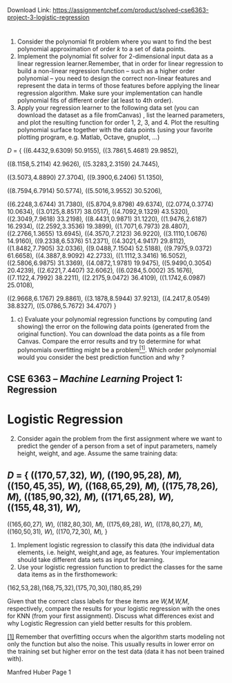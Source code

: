 Download Link: https://assignmentchef.com/product/solved-cse6363-project-3-logistic-regression
<br>
<h1></h1>

<ol>

 <li>Consider the polynomial fit problem where you want to find the best polynomial approximation of order <em>k </em>to a set of data points.</li>

 <li>Implement the polynomial fit solver for 2-dimensional input data as a linear regression learner.Remember, that in order for linear regression to build a non-linear regression function – such as a higher order polynomial – you need to design the correct non-linear features and represent the data in terms of those features before applying the linear regression algorithm. Make sure your implementation can handle polynomial fits of different order (at least to 4th order).</li>

 <li>Apply your regression learner to the following data set (you can download the dataset as a file fromCanvas) , list the learned parameters, and plot the resulting function for order 1, 2, 3, and 4. Plot the resulting polynomial surface together with the data points (using your favorite plotting program, e.g. Matlab, Octave, gnuplot, …)</li>

</ol>

<em>D </em>= { ((6<em>.</em>4432<em>,</em>9<em>.</em>6309)                  50<em>.</em>9155)<em>,            </em>((3<em>.</em>7861<em>,</em>5<em>.</em>4681)            29<em>.</em>9852)<em>,</em>

((8<em>.</em>1158<em>,</em>5<em>.</em>2114)            42<em>.</em>9626)<em>,            </em>((5<em>.</em>3283<em>,</em>2<em>.</em>3159)            24<em>.</em>7445)<em>,</em>

((3<em>.</em>5073<em>,</em>4<em>.</em>8890)            27<em>.</em>3704)<em>,            </em>((9<em>.</em>3900<em>,</em>6<em>.</em>2406)            51<em>.</em>1350)<em>,</em>

((8<em>.</em>7594<em>,</em>6<em>.</em>7914)            50<em>.</em>5774)<em>,            </em>((5<em>.</em>5016<em>,</em>3<em>.</em>9552)            30<em>.</em>5206)<em>,</em>

((6<em>.</em>2248<em>,</em>3<em>.</em>6744)                31<em>.</em>7380)<em>,         </em>((5<em>.</em>8704<em>,</em>9<em>.</em>8798)                     49<em>.</em>6374)<em>, </em>((2<em>.</em>0774<em>,</em>0<em>.</em>3774)    10<em>.</em>0634)<em>,                   </em>((3<em>.</em>0125<em>,</em>8<em>.</em>8517)                     38<em>.</em>0517)<em>, </em>((4<em>.</em>7092<em>,</em>9<em>.</em>1329)    43<em>.</em>5320)<em>,         </em>((2<em>.</em>3049<em>,</em>7<em>.</em>9618)                   33<em>.</em>2198)<em>, </em>((8<em>.</em>4431<em>,</em>0<em>.</em>9871)    31<em>.</em>1220)<em>,         </em>((1<em>.</em>9476<em>,</em>2<em>.</em>6187)                     16<em>.</em>2934)<em>, </em>((2<em>.</em>2592<em>,</em>3<em>.</em>3536)                   19<em>.</em>3899)<em>,         </em>((1<em>.</em>7071<em>,</em>6<em>.</em>7973)                     28<em>.</em>4807)<em>, </em>((2<em>.</em>2766<em>,</em>1<em>.</em>3655)    13<em>.</em>6945)<em>,         </em>((4<em>.</em>3570<em>,</em>7<em>.</em>2123)                   36<em>.</em>9220)<em>, </em>((3<em>.</em>1110<em>,</em>1<em>.</em>0676)    14<em>.</em>9160)<em>,         </em>((9<em>.</em>2338<em>,</em>6<em>.</em>5376)                     51<em>.</em>2371)<em>, </em>((4<em>.</em>3021<em>,</em>4<em>.</em>9417)                   29<em>.</em>8112)<em>,         </em>((1<em>.</em>8482<em>,</em>7<em>.</em>7905)                     32<em>.</em>0336)<em>, </em>((9<em>.</em>0488<em>,</em>7<em>.</em>1504)    52<em>.</em>5188)<em>,         </em>((9<em>.</em>7975<em>,</em>9<em>.</em>0372)                   61<em>.</em>6658)<em>, </em>((4<em>.</em>3887<em>,</em>8<em>.</em>9092)    42<em>.</em>2733)<em>,         </em>((1<em>.</em>1112<em>,</em>3<em>.</em>3416)                     16<em>.</em>5052)<em>, </em>((2<em>.</em>5806<em>,</em>6<em>.</em>9875)                   31<em>.</em>3369)<em>,         </em>((4<em>.</em>0872<em>,</em>1<em>.</em>9781)                     19<em>.</em>9475)<em>, </em>((5<em>.</em>9490<em>,</em>0<em>.</em>3054)    20<em>.</em>4239)<em>,         </em>((2<em>.</em>6221<em>,</em>7<em>.</em>4407)                   32<em>.</em>6062)<em>, </em>((6<em>.</em>0284<em>,</em>5<em>.</em>0002)    35<em>.</em>1676)<em>,         </em>((7<em>.</em>1122<em>,</em>4<em>.</em>7992)                     38<em>.</em>2211)<em>, </em>((2<em>.</em>2175<em>,</em>9<em>.</em>0472)                   36<em>.</em>4109)<em>,         </em>((1<em>.</em>1742<em>,</em>6<em>.</em>0987)                     25<em>.</em>0108)<em>,</em>

((2<em>.</em>9668<em>,</em>6<em>.</em>1767)                       29<em>.</em>8861)<em>,         </em>((3<em>.</em>1878<em>,</em>8<em>.</em>5944)                     37<em>.</em>9213)<em>, </em>((4<em>.</em>2417<em>,</em>8<em>.</em>0549)    38<em>.</em>8327)<em>,  </em>((5<em>.</em>0786<em>,</em>5<em>.</em>7672)                     34<em>.</em>4707)          }

<ol>

 <li>c) Evaluate your polynomial regression functions by computing (and showing) the error on the following data points (generated from the original function). You can download the data points as a file from Canvas. Compare the error results and try to determine for what polynomials overfitting might be a problem<a href="#_ftn1" name="_ftnref1"><sup>[1]</sup></a>. Which order polynomial would you consider the best prediction function and why ?</li>

</ol>

<h2>CSE 6363 – <em>Machine Learning </em>Project 1: Regression</h2>

<h1>Logistic Regression</h1>

<ol start="2">

 <li>Consider again the problem from the first assignment where we want to predict the gender of a person from a set of input parameters, namely height, weight, and age. Assume the same training data:</li>

</ol>

<h2><em>D </em>= { ((170<em>,</em>57<em>,</em>32)<em>,           W</em>)<em>, </em>((190<em>,</em>95<em>,</em>28)<em>,                M</em>)<em>, </em>((150<em>,</em>45<em>,</em>35)<em>,     W</em>)<em>, </em>((168<em>,</em>65<em>,</em>29)<em>,                M</em>)<em>, </em>((175<em>,</em>78<em>,</em>26)<em>,     M</em>)<em>, </em>((185<em>,</em>90<em>,</em>32)<em>,                 M</em>)<em>, </em>((171<em>,</em>65<em>,</em>28)<em>,     W</em>)<em>, </em>((155<em>,</em>48<em>,</em>31)<em>,                W</em>)<em>,</em></h2>

((165<em>,</em>60<em>,</em>27)<em>, W</em>)<em>, </em>((182<em>,</em>80<em>,</em>30)<em>, M</em>)<em>, </em>((175<em>,</em>69<em>,</em>28)<em>, W</em>)<em>, </em>((178<em>,</em>80<em>,</em>27)<em>, M</em>)<em>, </em>((160<em>,</em>50<em>,</em>31)<em>, W</em>)<em>, </em>((170<em>,</em>72<em>,</em>30)<em>, M</em>)<em>, </em>}

<ol>

 <li>Implement logistic regression to classify this data (the individual data elements, i.e. height, weight,and age, as features. Your implementation should take different data sets as input for learning.</li>

 <li>Use your logistic regression function to predict the classes for the same data items as in the firsthomework:</li>

</ol>

(162<em>,</em>53<em>,</em>28)<em>,</em>(168<em>,</em>75<em>,</em>32)<em>,</em>(175<em>,</em>70<em>,</em>30)<em>,</em>(180<em>,</em>85<em>,</em>29)

Given that the correct class labels for these items are <em>W,M,W,M</em>, respectively, compare the results for your logistic regression with the ones for KNN (from your first assignment). Discuss what differences exist and why Logistic Regression can yield better results for this problem.

<a href="#_ftnref1" name="_ftn1">[1]</a> Remember that overfitting occurs when the algorithm starts modeling not only the function but also the noise. This usually results in lower error on the training set but higher error on the test data (data it has not been trained with).

Manfred Huber                                                                                                                                                                              Page 1